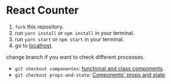 # React Counter

1. `fork` this repository.
1. run `yarn install` or `npm install` in your terminal.
1. run `yarn start` or `npm start` in your terminal.
1. go to [localhost](http://localhost:3000).

change branch if you want to check different processes.

* `git checkout componentes`: [functional and class components](https://medium.com/@shmesa23/componente-zaci%C3%B3n-y-create-react-app-df32e798e802).
* `git checkout props-and-state`: [Components' props and state](https://medium.com/@shmesa23/propiedades-y-estado-de-los-componentes-93fae49033f5).
